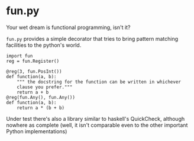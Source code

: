 fun.py
======

Your wet dream is functional programming, isn't it?

`fun.py` provides a simple decorator that tries to bring pattern matching facilities to the python's world.

    import fun
    reg = fun.Register()

    @reg(3, fun.PosInt())
    def function(a, b):
        """ the docstring for the function can be written in whichever 
        clause you prefer."""
        return a + b
    @reg(fun.Any(), fun.Any())
    def function(a, b):
        return a * (b + b)

Under test there's also a library similar to haskell's QuickCheck, although nowhere as complete (well, it isn't comparable even to the other important Python implementations)

    
